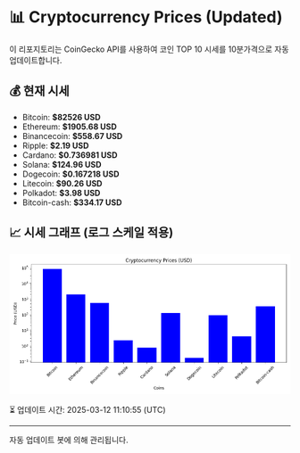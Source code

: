 
# 📊 Cryptocurrency Prices (Updated)

이 리포지토리는 CoinGecko API를 사용하여 코인 TOP 10 시세를 10분가격으로 자동 업데이트합니다.

## 💰 현재 시세
- Bitcoin: **$82526 USD**
- Ethereum: **$1905.68 USD**
- Binancecoin: **$558.67 USD**
- Ripple: **$2.19 USD**
- Cardano: **$0.736981 USD**
- Solana: **$124.96 USD**
- Dogecoin: **$0.167218 USD**
- Litecoin: **$90.26 USD**
- Polkadot: **$3.98 USD**
- Bitcoin-cash: **$334.17 USD**

## 📈 시세 그래프 (로그 스케일 적용)
![Crypto Prices](crypto_prices.png)

⏳ 업데이트 시간: 2025-03-12 11:10:55 (UTC)

---
자동 업데이트 봇에 의해 관리됩니다.

